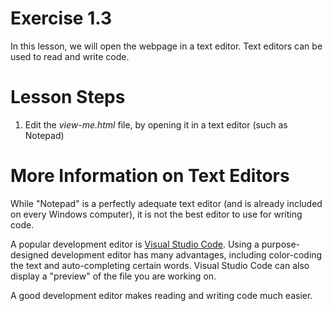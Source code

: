 # Exercise 1.3

In this lesson, we will open the webpage in a text editor.  Text editors can be used to read and write code.

# Lesson Steps

1. Edit the _view-me.html_ file, by opening it in a text editor (such as Notepad)

# More Information on Text Editors

While "Notepad" is a perfectly adequate text editor (and is already included on every Windows computer), it is not the best editor to use for writing code.

A popular development editor is [Visual Studio Code](https://code.visualstudio.com/).  Using a purpose-designed development editor has many advantages, including color-coding the text and auto-completing certain words.  Visual Studio Code can also display a "preview" of the file you are working on.

A good development editor makes reading and writing code much easier.
